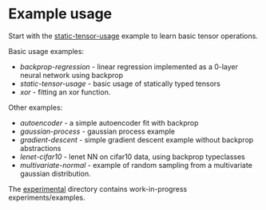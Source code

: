 # Example usage

Start with the [static-tensor-usage](https://github.com/hasktorch/hasktorch/blob/master/examples/static-tensor-usage/Main.hs) example to learn basic tensor operations.

Basic usage examples:

- *backprop-regression* - linear regression implemented as a 0-layer neural network using backprop
- *static-tensor-usage* - basic usage of statically typed tensors
- *xor* - fitting an xor function.

Other examples:

- *autoencoder* - a simple autoencoder fit with backprop
- *gaussian-process* - gaussian process example
- *gradient-descent* - simple gradient descent example without backprop abstractions
- *lenet-cifar10* - lenet NN on cifar10 data, using backprop typeclasses
- *multivariate-normal* - example of random sampling from a multivariate
  gaussian distribution.

The [experimental](./experimental) directory contains work-in-progress experiments/examples.